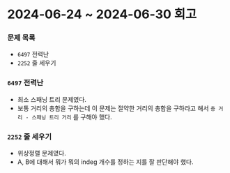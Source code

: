 # 2024-06-24 ~ 2024-06-30 회고

### 문제 목록

- `6497` 전력난
- `2252` 줄 세우기

### `6497` 전력난

- 최소 스패닝 트리 문제였다.
- 보통 거리의 총합을 구하는데 이 문제는 절약한 거리의 총합을 구하라고 해서 `총 거리 - 스패닝 트리 거리` 를 구해야 했다.

### `2252` 줄 세우기

- 위상정렬 문제였다.
- A, B에 대해서 뭐가 뭐의 indeg 개수를 정하는 지를 잘 판단해야 했다.